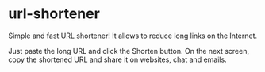 # url-shortener

Simple and fast URL shortener! It allows to reduce long links on the Internet. 

Just paste the long URL and click the Shorten button. On the next screen, copy the shortened URL and share it on websites, chat and emails.
